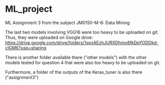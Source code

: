 # ML_project
ML Assignment 3 from the subject JM0150-M-6: Data Mining

The last two models involving VGG16 were too heavy to be uploaded on git.
Thus, they were uploaded on Google drive: https://drive.google.com/drive/folders/1qxsAEzhJURXDhmo8fkDpYODDkd-cIGM6?usp=sharing

There is another folder available there ("other models") with the other models tested for question 4 that were also too heavy to be uploaded on git.

Furthermore, a folder of the outputs of the Keras_tuner is also there ("assignment3")
